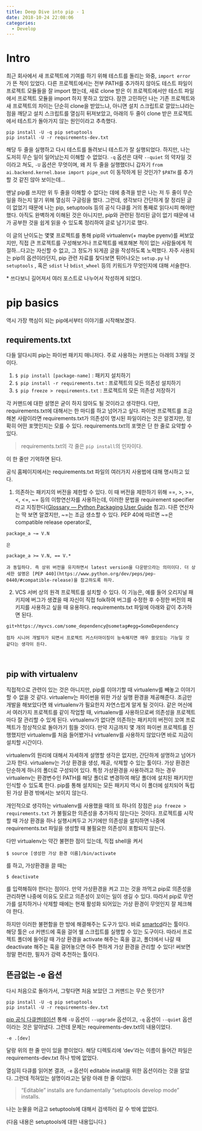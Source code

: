 ```yaml
---
title: Deep Dive into pip - 1
date: 2018-10-24 22:08:06
categories:
  - Develop
---
```

# Intro

최근 회사에서 새 프로젝트에 기여를 하기 위해 테스트를 돌리는 와중, `import error` 가 뜬 적이 있었다. 다른 프로젝트에서는 전부 PATH를 추가하지 않아도 테스트 파일이 프로젝트 모듈들을 잘 import 했는데, 새로 clone 받은 이 프로젝트에서만 테스트 파일에서 프로젝트 모듈을 import 하지 못하고 있었다. 잠깐 고민하던 나는 기존 프로젝트와 새 프로젝트의 차이는 단순히 clone을 받았느냐, 아니면 설치 스크립트로 깔았느냐라는 점을 깨닫고 설치 스크립트를 열심히 뒤져보았고, 아래의 두 줄이 clone 받은 프로젝트에서 테스트가 돌아가지 않는 원인이라고 추측했다.

```
pip install -U -q pip setuptools
pip install -U -r requirements-dev.txt
```

해당 두 줄을 실행하고 다시 테스트를 돌려보니 테스트가 잘 실행되었다. 하지만, 나는 도저히 무슨 일이 일어났는지 이해할 수 없었다. `-q` 옵션은 대략 `--quiet` 의 약자일 것이라고 쳐도, `-U` 옵션은 무엇이며, 왜 저 두 줄을 실행했더니 갑자기 `from ai.backend.kernel.base import pipe_out` 이 동작하게 된 것인가? `$PATH` 를 추가할 것 같진 않아 보이는데...
<br/>

맨날 pip를 쓰지만 위 두 줄을 이해할 수 없다는 데에 충격을 받은 나는 저 두 줄이 무슨 일을 하는지 알기 위해 열심히 구글링을 했다. 그런데, 생각보다 간단하게 잘 정리된 글이 없었기 때문에 나는 pip, setuptools 등의 공식 다큐를 거의 통째로 읽다시피 해야만 했다. 아직도 완벽하게 이해된 것은 아니지만, pip와 관련된 정리된 글이 없기 때문에 내가 공부한 것을 쉽게 읽을 수 있도록 정리하여 글로 남기기로 했다.
<br/>

이 글의 난이도는 몇몇 프로젝트를 통해 pip와 virtualenv(+ maybe pyenv)를 써보았지만, 직접 큰 프로젝트를 구성해보거나 프로젝트를 배포해본 적이 없는 사람들에게 적절하...다고는 자신할 수 없고, 그 정도가 되게끔 글을 작성하도록 노력했다. 자주 사용되는 pip의 옵션이라던지, pip 관련 자료를 찾다보면 튀어나오는 `setup.py` 나 `setuptools` , 혹은 `sdist` 나 `bdist_wheel` 등의 키워드가 무엇인지에 대해 서술한다.
<br/>

\* 쓰다보니 길어져서 여러 포스트로 나누어서 작성하게 되었다.
<br/>

# pip basics

역시 가장 핵심이 되는 pip에서부터 이야기를 시작해보겠다.

## requirements.txt

다들 알다시피 pip는 파이썬 패키지 매니저다. 주로 사용하는 커맨드는 아래의 3개일 것이다.

1. `$ pip install [package-name]` : 패키지 설치하기
2. `$ pip install -r requirements.txt` : 프로젝트의 모든 의존성 설치하기
3. `$ pip freeze > requirements.txt` : 프로젝트의 모든 의존성 저장하기

각 커맨드에 대한 설명은 굳이 하지 않아도 될 것이라고 생각한다. 다만, requirements.txt에 대해서는 한 마디를 하고 넘어가고 싶다. 파이썬 프로젝트를 조금 해본 사람이라면 requirements.txt가 의존성이 명시된 파일이라는 것은 알겠지만, 정확히 어떤 포맷인지는 모를 수 있다. requirements.txt의 포맷은 단 한 줄로 요약할 수 있다.

> requirements.txt의 각 줄은 `pip install`의 인자이다. 

이 한 줄만 기억하면 된다.
<br/>

공식 홈페이지에서는 requirements.txt 파일의 여러가지 사용법에 대해 명시하고 있다.

1. 의존하는 패키지의 버전을 제한할 수 있다. 이 때 버전을 제한하기 위해 ==, >, >=, <, <=, ~= 등의 이항연산자를 사용하는데, 이러한 문법을 requirement specifier 라고 지칭한다([Glossary — Python Packaging User Guide](https://packaging.python.org/glossary/#term-requirement-specifier) 침고). 다른 연산자는 딱 보면 알겠지만, ~=는 조금 생소할 수 있다. PEP 40에 따르면 ~=은 compatible release operator로,
```
package_a ~= V.N
```
    은
```
package_a >= V.N, == V.*
```
	과 동일하다. 즉 상위 버전을 유지하면서 latest version을 다운받으라는 의미이다. 더 상세한 설명은 [PEP 440](https://www.python.org/dev/peps/pep-0440/#compatible-release)을 참고하도록 하자.
2. VCS 서버 상의 원격 프로젝트를 설치할 수 있다. 이 기능은, 예를 들어 오리지널 패키지에 버그가 생겼을 때 자신이 직접 folk하여 버그를 수정한 후 수정한 버전의 패키지를 사용하고 싶을 때 유용하다. requirements.txt 파일에 아래와 같이 추가하면 된다.
```
git+https://myvcs.com/some_dependency@sometag#egg=SomeDependency
```
	점차 시니어 개발자가 되면서 프로젝트 커스터마이징이 능숙해지면 매우 쓸모있는 기능일 것 같다는 생각이 든다.
<br/>

## pip with virtualenv

직접적으로 관련이 있는 것은 아니지만, pip를 이야기할 때 virtualenv를 빼놓고 이야기할 수 없을 것 같다. virtualenv는 파이썬을 위한 가상 실행 환경을 제공해준다. 조금만 개발을 해보았다면 왜 virtualenv가 필요한지 자연스럽게 알게 될 것이다. 같은 머신에서 여러가지 프로젝트를 같이 작업할 때, virtualenv를 사용하므로써 의존성을 프로젝트마다 잘 관리할 수 있게 된다. virtualenv가 없다면 의존하는 패키지의 버전이 꼬여 프로젝트가 정상적으로 돌아가기 힘들 것이다. 만약 지금까지 몇 개의 파이썬 프로젝트를 진행했지만 virtualenv를 처음 들어봤거나 virtualenv를 사용하지 않았다면 바로 지금이 설치할 시간이다.
<br/>

virtualenv의 원리에 대해서 자세하게 설명할 생각은 없지만, 간단하게 설명하고 넘어가고자 한다. virtualenv는 가상 환경을 생성, 제공, 삭제할 수 있는 툴이다. 가상 환경은 단순하게 하나의 폴더로 구성되어 있다. 특정 가상환경을 사용하려고 하는 경우 virtualenv는 환경변수인 PATH를 해당 폴더로 변경하여 해당 폴더에 설치된 패키지만 인식할 수 있도록 한다. pip를 통해 설치되는 모든 패키지 역시 이 폴더에 설치되어 독립된 가상 환경 밖에서는 보이지 않는다. 
<br/>

개인적으로 생각하는 virtualenv를 사용했을 때의 또 하나의 장점은 `pip freeze > requirements.txt` 가 불필요한 의존성을 추가하지 않는다는 것이다. 프로젝트를 시작할 때 가상 환경을 하나 실행시켜두고 거기에만 의존성을 설치하면 나중에 requirements.txt 파일을 생성할 때 불필요한 의존성이 포함되지 않는다.
<br/>

다만 virtualenv는 약간 불편한 점이 있는데, 직접 shell을 켜서 
```
$ source [생성한 가상 환경 이름]/bin/activate
```
를 하고, 가상환경을 끌 때는
```
$ deactivate
```
를 입력해줘야 한다는 점이다. 만약 가상환경을 켜고 끄는 것을 까먹고 pip로 의존성을 관리하면 나중에 이유도 모르고 의존성이 꼬이는 일이 생길 수 있다. 따라서 pip로 무언가를 설치하거나 삭제할 때에는 현재 활성화 되어있는 가상 환경이 무엇인지 잘 체크해야 한다.
<br/>

하지만 이러한 불편함을 한 방에 해결해주는 도구가 있다. 바로 [smartcd](https://github.com/cxreg/smartcd)라는 툴이다. 해당 툴은 `cd` 커맨드에 훅을 걸어 쉘 스크립트를 실행할 수 있는 도구이다. 따라서 프로젝트 폴더에 들어갈 때 가상 환경을 activate 해주는 훅을 걸고, 폴더에서 나갈 때 deactivate 해주는 훅을 걸어놓으면 아주 편하게 가상 환경을 관리할 수 있다! 써보면 정말 편리한, 필자가 강력 추천하는 툴이다.
<br/>

## 뜬금없는 -e 옵션
다시 처음으로 돌아가서, 그렇다면 처음 보았던 그 커맨드는 무슨 뜻인가?
```
pip install -U -q pip setuptools
pip install -U -r requirements-dev.txt
```
[pip 공식 다큐멘테이션](https://pip.pypa.io/en/stable/reference/pip_install/#options) 통해 `-U` 옵션이 `--upgrade` 옵션이고, `-q` 옵션이 `--quiet` 옵션이라는 것은 알아냈다. 그런데 문제는 requirements-dev.txt의 내용이었다. 
```
-e .[dev]
```
달랑 위의 한 줄 만이 있을 뿐이었다. 해당 디렉토리에 ‘dev’라는 이름이 들어간 파일은 requirements-dev.txt 하나 밖에 없었다.
<br/>

열심히 다큐를 읽어본 결과, `-e` 옵션이 editable install을 위한 옵션이라는 것을 알았다. 그런데 적혀있는 설명이라고는 달랑 아래 한 줄 이었다.

> “Editable” installs are fundamentally “setuptools develop mode” installs. 

나는 눈물을 머금고 setuptools에 대해서 검색하러 갈 수 밖에 없었다.
<br/>

(다음 내용은 setuptools에 대한 내용입니다.)
<br/>
